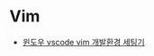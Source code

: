 # Vim

- [윈도우 vscode vim 개발환경 세팅기](https://velog.io/@jungbin97/%EC%9C%88%EB%8F%84%EC%9A%B0-vscode-neovim-%ED%94%8C%EB%9F%AC%EA%B7%B8%EC%9D%B8-%EC%84%A4%EC%B9%98%EA%B8%B0)
